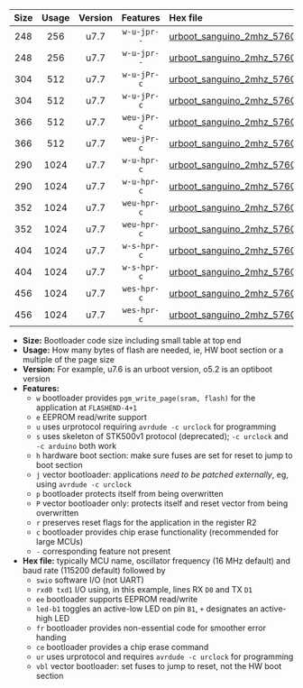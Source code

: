 |Size|Usage|Version|Features|Hex file|
|:-:|:-:|:-:|:-:|:--|
|248|256|u7.7|`w-u-jpr--`|[urboot_sanguino_2mhz_57600bps_swio_rxd0_txd1_led+b0_ur_vbl.hex](https://raw.githubusercontent.com/stefanrueger/urboot.hex/main/boards/sanguino/fcpu_2mhz/57600_bps/urboot_sanguino_2mhz_57600bps_swio_rxd0_txd1_led+b0_ur_vbl.hex)|
|248|256|u7.7|`w-u-jpr--`|[urboot_sanguino_2mhz_57600bps_swio_rxd2_txd3_led+b0_ur_vbl.hex](https://raw.githubusercontent.com/stefanrueger/urboot.hex/main/boards/sanguino/fcpu_2mhz/57600_bps/urboot_sanguino_2mhz_57600bps_swio_rxd2_txd3_led+b0_ur_vbl.hex)|
|304|512|u7.7|`w-u-jPr-c`|[urboot_sanguino_2mhz_57600bps_swio_rxd0_txd1_led+b0_fr_ce_ur_vbl.hex](https://raw.githubusercontent.com/stefanrueger/urboot.hex/main/boards/sanguino/fcpu_2mhz/57600_bps/urboot_sanguino_2mhz_57600bps_swio_rxd0_txd1_led+b0_fr_ce_ur_vbl.hex)|
|304|512|u7.7|`w-u-jPr-c`|[urboot_sanguino_2mhz_57600bps_swio_rxd2_txd3_led+b0_fr_ce_ur_vbl.hex](https://raw.githubusercontent.com/stefanrueger/urboot.hex/main/boards/sanguino/fcpu_2mhz/57600_bps/urboot_sanguino_2mhz_57600bps_swio_rxd2_txd3_led+b0_fr_ce_ur_vbl.hex)|
|366|512|u7.7|`weu-jPr-c`|[urboot_sanguino_2mhz_57600bps_swio_rxd0_txd1_ee_led+b0_fr_ce_ur_vbl.hex](https://raw.githubusercontent.com/stefanrueger/urboot.hex/main/boards/sanguino/fcpu_2mhz/57600_bps/urboot_sanguino_2mhz_57600bps_swio_rxd0_txd1_ee_led+b0_fr_ce_ur_vbl.hex)|
|366|512|u7.7|`weu-jPr-c`|[urboot_sanguino_2mhz_57600bps_swio_rxd2_txd3_ee_led+b0_fr_ce_ur_vbl.hex](https://raw.githubusercontent.com/stefanrueger/urboot.hex/main/boards/sanguino/fcpu_2mhz/57600_bps/urboot_sanguino_2mhz_57600bps_swio_rxd2_txd3_ee_led+b0_fr_ce_ur_vbl.hex)|
|290|1024|u7.7|`w-u-hpr-c`|[urboot_sanguino_2mhz_57600bps_swio_rxd0_txd1_led+b0_fr_ce_ur.hex](https://raw.githubusercontent.com/stefanrueger/urboot.hex/main/boards/sanguino/fcpu_2mhz/57600_bps/urboot_sanguino_2mhz_57600bps_swio_rxd0_txd1_led+b0_fr_ce_ur.hex)|
|290|1024|u7.7|`w-u-hpr-c`|[urboot_sanguino_2mhz_57600bps_swio_rxd2_txd3_led+b0_fr_ce_ur.hex](https://raw.githubusercontent.com/stefanrueger/urboot.hex/main/boards/sanguino/fcpu_2mhz/57600_bps/urboot_sanguino_2mhz_57600bps_swio_rxd2_txd3_led+b0_fr_ce_ur.hex)|
|352|1024|u7.7|`weu-hpr-c`|[urboot_sanguino_2mhz_57600bps_swio_rxd0_txd1_ee_led+b0_fr_ce_ur.hex](https://raw.githubusercontent.com/stefanrueger/urboot.hex/main/boards/sanguino/fcpu_2mhz/57600_bps/urboot_sanguino_2mhz_57600bps_swio_rxd0_txd1_ee_led+b0_fr_ce_ur.hex)|
|352|1024|u7.7|`weu-hpr-c`|[urboot_sanguino_2mhz_57600bps_swio_rxd2_txd3_ee_led+b0_fr_ce_ur.hex](https://raw.githubusercontent.com/stefanrueger/urboot.hex/main/boards/sanguino/fcpu_2mhz/57600_bps/urboot_sanguino_2mhz_57600bps_swio_rxd2_txd3_ee_led+b0_fr_ce_ur.hex)|
|404|1024|u7.7|`w-s-hpr-c`|[urboot_sanguino_2mhz_57600bps_swio_rxd0_txd1_led+b0_fr_ce.hex](https://raw.githubusercontent.com/stefanrueger/urboot.hex/main/boards/sanguino/fcpu_2mhz/57600_bps/urboot_sanguino_2mhz_57600bps_swio_rxd0_txd1_led+b0_fr_ce.hex)|
|404|1024|u7.7|`w-s-hpr-c`|[urboot_sanguino_2mhz_57600bps_swio_rxd2_txd3_led+b0_fr_ce.hex](https://raw.githubusercontent.com/stefanrueger/urboot.hex/main/boards/sanguino/fcpu_2mhz/57600_bps/urboot_sanguino_2mhz_57600bps_swio_rxd2_txd3_led+b0_fr_ce.hex)|
|456|1024|u7.7|`wes-hpr-c`|[urboot_sanguino_2mhz_57600bps_swio_rxd0_txd1_ee_led+b0_fr_ce.hex](https://raw.githubusercontent.com/stefanrueger/urboot.hex/main/boards/sanguino/fcpu_2mhz/57600_bps/urboot_sanguino_2mhz_57600bps_swio_rxd0_txd1_ee_led+b0_fr_ce.hex)|
|456|1024|u7.7|`wes-hpr-c`|[urboot_sanguino_2mhz_57600bps_swio_rxd2_txd3_ee_led+b0_fr_ce.hex](https://raw.githubusercontent.com/stefanrueger/urboot.hex/main/boards/sanguino/fcpu_2mhz/57600_bps/urboot_sanguino_2mhz_57600bps_swio_rxd2_txd3_ee_led+b0_fr_ce.hex)|

- **Size:** Bootloader code size including small table at top end
- **Usage:** How many bytes of flash are needed, ie, HW boot section or a multiple of the page size
- **Version:** For example, u7.6 is an urboot version, o5.2 is an optiboot version
- **Features:**
  + `w` bootloader provides `pgm_write_page(sram, flash)` for the application at `FLASHEND-4+1`
  + `e` EEPROM read/write support
  + `u` uses urprotocol requiring `avrdude -c urclock` for programming
  + `s` uses skeleton of STK500v1 protocol (deprecated); `-c urclock` and `-c arduino` both work
  + `h` hardware boot section: make sure fuses are set for reset to jump to boot section
  + `j` vector bootloader: applications *need to be patched externally*, eg, using `avrdude -c urclock`
  + `p` bootloader protects itself from being overwritten
  + `P` vector bootloader only: protects itself and reset vector from being overwritten
  + `r` preserves reset flags for the application in the register R2
  + `c` bootloader provides chip erase functionality (recommended for large MCUs)
  + `-` corresponding feature not present
- **Hex file:** typically MCU name, oscillator frequency (16 MHz default) and baud rate (115200 default) followed by
  + `swio` software I/O (not UART)
  + `rxd0 txd1` I/O using, in this example, lines RX `D0` and TX `D1`
  + `ee` bootloader supports EEPROM read/write
  + `led-b1` toggles an active-low LED on pin `B1`, `+` designates an active-high LED
  + `fr` bootloader provides non-essential code for smoother error handing
  + `ce` bootloader provides a chip erase command
  + `ur` uses urprotocol and requires `avrdude -c urclock` for programming
  + `vbl` vector bootloader: set fuses to jump to reset, not the HW boot section
